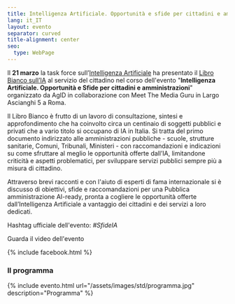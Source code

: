 ```yaml
---
title: Intelligenza Artificiale. Opportunità e sfide per cittadini e amministrazioni
lang: it_IT
layout: evento
separator: curved
title-alignment: center
seo:
  type: WebPage
---
```


Il **21 marzo** la task force sull’[Intelligenza Artificiale](/task-force) ha presentato il [Libro Bianco sull’IA](https://libro-bianco-ia.readthedocs.io/it/latest/) al servizio del cittadino nel corso dell'evento "**Intelligenza Artificiale. Opportunità e Sfide per cittadini e amministrazioni**" organizzato da AgID in collaborazione con Meet The Media Guru in Largo Ascianghi 5 a Roma.

Il Libro Bianco è frutto di un lavoro di consultazione, sintesi e approfondimento che ha coinvolto circa un centinaio di soggetti pubblici e privati che a vario titolo si occupano di IA in Italia.
Si tratta del primo documento indirizzato alle amministrazioni pubbliche - scuole, strutture sanitarie, Comuni, Tribunali, Ministeri - con raccomandazioni e indicazioni su come sfruttare al meglio le opportunità offerte dall’IA, limitandone criticità e aspetti problematici, per sviluppare servizi pubblici sempre più a misura di cittadino.

Attraverso brevi racconti e con l'aiuto di esperti di fama internazionale si è discusso di obiettivi, sfide e raccomandazioni per una Pubblica amministrazione AI-ready, pronta a cogliere le opportunità offerte dall’Intelligenza Artificiale a vantaggio dei cittadini e dei servizi a loro dedicati.

Hashtag ufficiale dell'evento: *\#SfideIA*

Guarda il video dell'evento

{% include facebook.html  %}

### Il programma

{% include evento.html url="/assets/images/std/programma.jpg" description="Programma" %}
